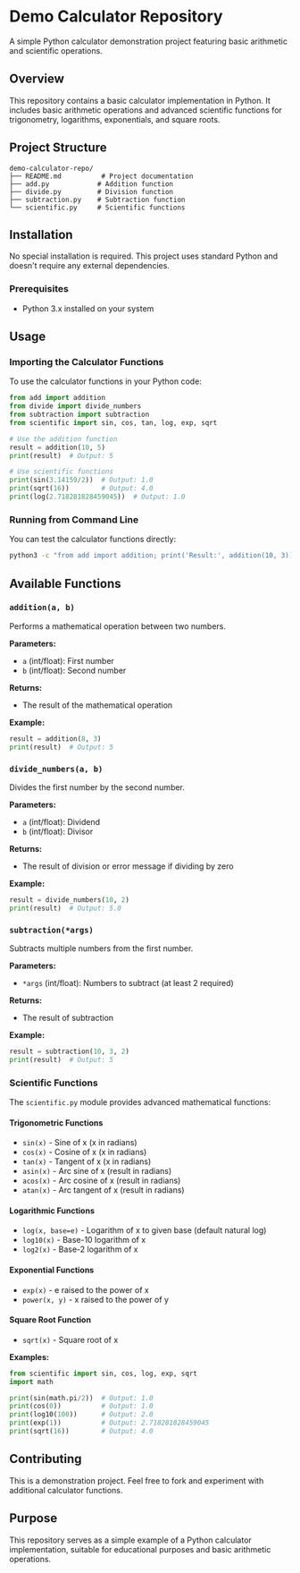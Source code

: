 # Demo Calculator Repository

A simple Python calculator demonstration project featuring basic arithmetic and scientific operations.

## Overview

This repository contains a basic calculator implementation in Python. It includes basic arithmetic operations and advanced scientific functions for trigonometry, logarithms, exponentials, and square roots.

## Project Structure

```
demo-calculator-repo/
├── README.md          # Project documentation
├── add.py            # Addition function
├── divide.py         # Division function
├── subtraction.py    # Subtraction function
└── scientific.py     # Scientific functions
```

## Installation

No special installation is required. This project uses standard Python and doesn't require any external dependencies.

### Prerequisites

- Python 3.x installed on your system

## Usage

### Importing the Calculator Functions

To use the calculator functions in your Python code:

```python
from add import addition
from divide import divide_numbers
from subtraction import subtraction
from scientific import sin, cos, tan, log, exp, sqrt

# Use the addition function
result = addition(10, 5)
print(result)  # Output: 5

# Use scientific functions
print(sin(3.14159/2))  # Output: 1.0
print(sqrt(16))        # Output: 4.0
print(log(2.718281828459045))  # Output: 1.0
```

### Running from Command Line

You can test the calculator functions directly:

```bash
python3 -c "from add import addition; print('Result:', addition(10, 3))"
```

## Available Functions

### `addition(a, b)`

Performs a mathematical operation between two numbers.

**Parameters:**
- `a` (int/float): First number
- `b` (int/float): Second number

**Returns:**
- The result of the mathematical operation

**Example:**
```python
result = addition(8, 3)
print(result)  # Output: 5
```

### `divide_numbers(a, b)`

Divides the first number by the second number.

**Parameters:**
- `a` (int/float): Dividend
- `b` (int/float): Divisor

**Returns:**
- The result of division or error message if dividing by zero

**Example:**
```python
result = divide_numbers(10, 2)
print(result)  # Output: 5.0
```

### `subtraction(*args)`

Subtracts multiple numbers from the first number.

**Parameters:**
- `*args` (int/float): Numbers to subtract (at least 2 required)

**Returns:**
- The result of subtraction

**Example:**
```python
result = subtraction(10, 3, 2)
print(result)  # Output: 5
```

### Scientific Functions

The `scientific.py` module provides advanced mathematical functions:

#### Trigonometric Functions
- `sin(x)` - Sine of x (x in radians)
- `cos(x)` - Cosine of x (x in radians) 
- `tan(x)` - Tangent of x (x in radians)
- `asin(x)` - Arc sine of x (result in radians)
- `acos(x)` - Arc cosine of x (result in radians)
- `atan(x)` - Arc tangent of x (result in radians)

#### Logarithmic Functions
- `log(x, base=e)` - Logarithm of x to given base (default natural log)
- `log10(x)` - Base-10 logarithm of x
- `log2(x)` - Base-2 logarithm of x

#### Exponential Functions
- `exp(x)` - e raised to the power of x
- `power(x, y)` - x raised to the power of y

#### Square Root Function
- `sqrt(x)` - Square root of x

**Examples:**
```python
from scientific import sin, cos, log, exp, sqrt
import math

print(sin(math.pi/2))  # Output: 1.0
print(cos(0))          # Output: 1.0
print(log10(100))      # Output: 2.0
print(exp(1))          # Output: 2.718281828459045
print(sqrt(16))        # Output: 4.0
```

## Contributing

This is a demonstration project. Feel free to fork and experiment with additional calculator functions.

## Purpose

This repository serves as a simple example of a Python calculator implementation, suitable for educational purposes and basic arithmetic operations.
